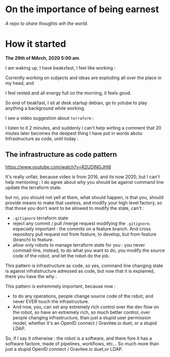 # On the importance of being earnest

_A repo to share thoughts wih the world._


# How it started

**The 29th of MArch, 2020 5:00 am**.

I am waking up, I have beaksfast, I feel like working :

Currently working on subjects and ideas are exploding all over the place in my head, and

I feel rested and all energy full on the morning, it feels good.

So end of beakfast, I sit at desk startup debian, go to yotube to play anything a background while working.

I see a video suggestion about `terraform` :


I listen to it 2 minutes, and suddenly I can't help wirting a comment that 20 miutes later becomes the
deepest thing I have put in words abotu Infrastructure as code, until today :



## The infrastructure as code pattern


https://www.youtube.com/watch?v=R2UDlNGJHI8

It's really unfair, because video is from 2016, and its now 2020, but I can't help mentoning :
I do agree about why you should be against command line update the terraform state.

but no, you should not yell at them, what should happen, is that you, should provide means to make that useless, and modify your high level factory, so that those you don't want to be allowed to modify the state, can't :
* `.gitignore` terraform state
* reject any commit / pull /merge request modifying the `.gitignore`. especially important : the commits on a feature branch. And cross repository pull request not from feature, to develop, but from feature (branch) to feature.
* allow only robots to manage terraform state for you : you never commad-line, instead, to do what you want to do, you modify the source code of the robot, and let the robot do the job.

This pattern is infrastructure as code, so yes, command line changing state is against infratstructure adressed as code, but now that it is explained, there you have the why :

This pattern is extremmely important, because now :
* to do any operations, people change source code of the robot, and never EVER touch the infrastructure.
* And now, you, can set any extremely rich control over the dev flow on the robot, so have an extremely rich, so much better control, over people changing infrastructure, than just a stupid user permission model, whether it's an OpenID connect / Gravitee.io duet, or a stupid LDAP.

So, if I say it otherwise : the robot is a software, and there fore it has a software factore, made of pipelines, workflows, etc... So much more than just a stupid  OpenID connect / Gravitee.io duet,or LDAP.

